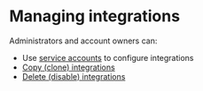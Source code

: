 # Managing integrations

Administrators and account owners can:

* Use [service accounts](service-accounts.md) to configure integrations
* [Copy \(clone\) integrations](clone-an-integration-across-your-snyk-orgs.md)
* [Delete \(disable\) integrations](disable-a-git-integration.md)



